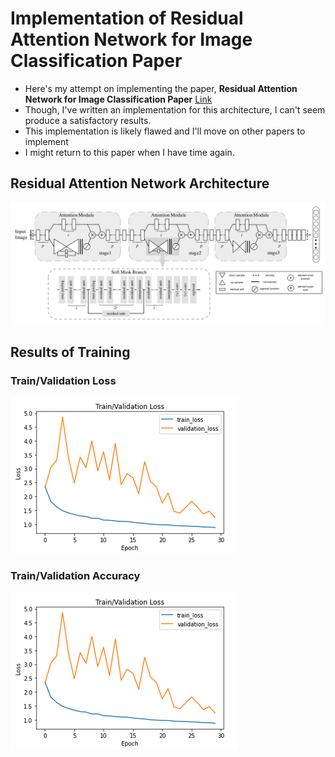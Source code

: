# Implementation of Residual Attention Network for Image Classification Paper
- Here's my attempt on implementing the paper, **Residual Attention Network for Image Classification Paper** [Link](https://arxiv.org/abs/1704.06904)
- Though, I've written an implementation for this architecture, I can't seem produce a satisfactory results.
- This implementation is likely flawed and I'll move on other papers to implement
- I might return to this paper when I have time again.

## Residual Attention Network Architecture
![Resnet Attention Network Architecture](images/resnet_attn_architecture.png)

## Results of Training

### Train/Validation Loss
![Training Loss](images/train_loss.png)

### Train/Validation Accuracy
![Training Loss](images/train_loss.png)